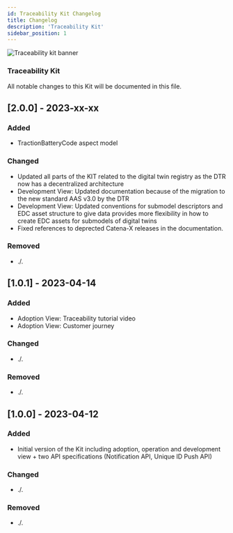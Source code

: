 ```yaml
---
id: Traceability Kit Changelog
title: Changelog
description: 'Traceability Kit'
sidebar_position: 1
---
```


![Traceability kit banner](@site/static/img/doc-traceability_header-minified.png)

### Traceability Kit

All notable changes to this Kit will be documented in this file.

## [2.0.0] - 2023-xx-xx

### Added

- TractionBatteryCode aspect model

### Changed

- Updated all parts of the KIT related to the digital twin registry as the DTR now has a decentralized architecture
- Development View: Updated documentation because of the migration to the new standard AAS v3.0 by the DTR
- Development View: Updated conventions for submodel descriptors and EDC asset structure to give data provides more flexibility in how to create EDC assets for submodels of digital twins
- Fixed references to deprected Catena-X releases in the documentation.

### Removed

- ./.

## [1.0.1] - 2023-04-14

### Added

- Adoption View: Traceability tutorial video
- Adoption View: Customer journey

### Changed

- ./.

### Removed

- ./.

## [1.0.0] - 2023-04-12

### Added

- Initial version of the Kit including adoption, operation and development view + two API specifications (Notification API, Unique ID Push API)

### Changed

- ./.

### Removed

- ./.

